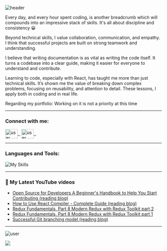 ![header](https://capsule-render.vercel.app/api?type=waving&color=009FF5&height=300&section=header&text=Hello,%20I'm%20Predrag👋&fontSize=55&&animation=scaleIn&&fontColor=EBEBEB&&fontAlignY=40)

<!-- ## [🌟 Portfolio 🌟](https://) IN PROGRESS -->

Every day, and every hour spent coding, is another breadcrumb which will compounds into an impressive stack of skills. It's all about discipline and consistency 😀

Beyond technical skills, I value collaboration, communication, and empathy. I think that successful projects are built on strong teamwork and understanding.

I believe that writing documentation is as vital as writing the code itself. It turns a codebase into a clear guide, making it easier for everyone to understand and contribute.

Learning to code, especially with React, has taught me more than just technical skills. It’s shown me the value of breaking down complex problems, focusing on reusability, and attention to detail. These lessons, I apply both in coding and in real life.

Regarding my portfolio: Working on it is not a priority at this time

---

<h3 align="left">Connect with me:</h3>
<p align="left">
<a href="https://www.linkedin.com/in/predrag-jandric/" target="blank"><img align="center" src="https://raw.githubusercontent.com/rahuldkjain/github-profile-readme-generator/master/src/images/icons/Social/linked-in-alt.svg" alt="user" height="30" width="40" />&nbsp;&nbsp;</a>
<a  href="https://www.youtube.com/@predragjandric/videos" target="blank"><img align="center" src="https://raw.githubusercontent.com/rahuldkjain/github-profile-readme-generator/master/src/images/icons/Social/youtube.svg" alt="user" height="30" width="40"/>&nbsp;&nbsp;</a>
</p>

---

<h3 align="left" >Languages and Tools:</h3>

![My Skills](https://skillicons.dev/icons?i=html,css,js,git,sass,tailwind,react,redux)

---

### 🎦 My Latest YouTube videos

<!-- BLOG-POST-LIST:START -->
- [Open Source for Developers A Beginner&#39;s Handbook to Help You Start Contributing  &lpar;reading blog&rpar;](https://www.youtube.com/watch?v=0vwjx9m6cTM)
- [How to Use React Compiler - Complete Guide &lpar;reading blog&rpar;](https://www.youtube.com/watch?v=L-yWS4_vYo0)
- [Redux Fundamentals, Part 8 Modern Redux with Redux Toolkit part 2](https://www.youtube.com/watch?v=QOqImFbyAcU)
- [Redux Fundamentals, Part 8 Modern Redux with Redux Toolkit part 1](https://www.youtube.com/watch?v=xY93AJE23TY)
- [Successful Git branching model &lpar;reading blog&rpar;](https://www.youtube.com/watch?v=fCpyCro_bjQ)
<!-- BLOG-POST-LIST:END -->

---

<!-- stats card -->
<p><img  src="https://github-readme-stats-sigma-five.vercel.app/api?username=Predrag-Jandric&show_icons=true&locale=en&theme=gruvbox&hide=issues,contribs&include_all_commits=true" alt="user" /></p>

![](https://komarev.com/ghpvc/?username=Predrag-Jandric&color=blue&base=367)


<!-- most used languages -->
<!-- ![Top Langs](https://github-readme-stats.vercel.app/api/top-langs/?username=Predrag-Jandric&layout=compact) -->
